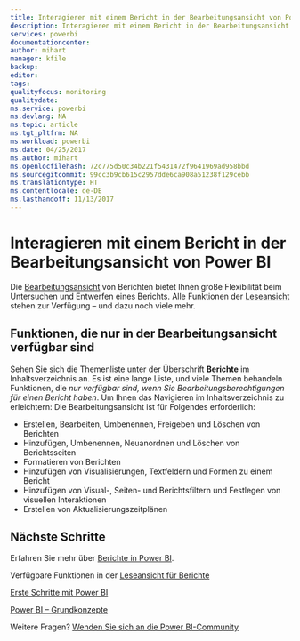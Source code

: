```yaml
---
title: Interagieren mit einem Bericht in der Bearbeitungsansicht von Power BI
description: Interagieren mit einem Bericht in der Bearbeitungsansicht von Power BI
services: powerbi
documentationcenter: 
author: mihart
manager: kfile
backup: 
editor: 
tags: 
qualityfocus: monitoring
qualitydate: 
ms.service: powerbi
ms.devlang: NA
ms.topic: article
ms.tgt_pltfrm: NA
ms.workload: powerbi
ms.date: 04/25/2017
ms.author: mihart
ms.openlocfilehash: 72c775d50c34b221f5431472f9641969ad958bbd
ms.sourcegitcommit: 99cc3b9cb615c2957dde6ca908a51238f129cebb
ms.translationtype: HT
ms.contentlocale: de-DE
ms.lasthandoff: 11/13/2017
---
```

# <a name="interact-with-a-report-in-editing-view-in-power-bi"></a>Interagieren mit einem Bericht in der Bearbeitungsansicht von Power BI
Die [Bearbeitungsansicht](service-reading-view-and-editing-view.md) von Berichten bietet Ihnen große Flexibilität beim Untersuchen und Entwerfen eines Berichts. Alle Funktionen der [Leseansicht](service-interact-with-a-report-in-reading-view.md) stehen zur Verfügung – und dazu noch viele mehr.

## <a name="functionality-only-available-in-editing-view"></a>Funktionen, die nur in der Bearbeitungsansicht verfügbar sind
Sehen Sie sich die Themenliste unter der Überschrift **Berichte** im Inhaltsverzeichnis an. Es ist eine lange Liste, und viele Themen behandeln Funktionen, die *nur verfügbar sind, wenn Sie Bearbeitungsberechtigungen für einen Bericht haben*.  Um Ihnen das Navigieren im Inhaltsverzeichnis zu erleichtern: Die Bearbeitungsansicht ist für Folgendes erforderlich:

* Erstellen, Bearbeiten, Umbenennen, Freigeben und Löschen von Berichten
* Hinzufügen, Umbenennen, Neuanordnen und Löschen von Berichtsseiten
* Formatieren von Berichten
* Hinzufügen von Visualisierungen, Textfeldern und Formen zu einem Bericht
* Hinzufügen von Visual-, Seiten- und Berichtsfiltern und Festlegen von visuellen Interaktionen
* Erstellen von Aktualisierungszeitplänen

## <a name="next-steps"></a>Nächste Schritte
Erfahren Sie mehr über [Berichte in Power BI](service-reports.md).

Verfügbare Funktionen in der [Leseansicht für Berichte](service-interact-with-a-report-in-reading-view.md)

[Erste Schritte mit Power BI](service-get-started.md)

[Power BI – Grundkonzepte](service-basic-concepts.md)

Weitere Fragen? [Wenden Sie sich an die Power BI-Community](http://community.powerbi.com/)

